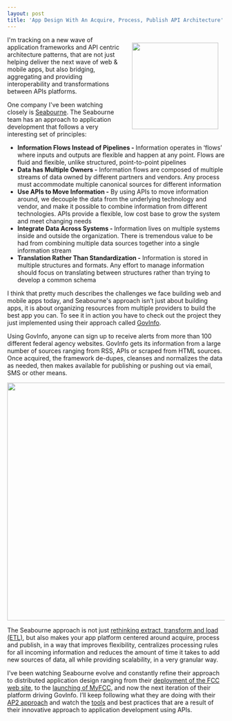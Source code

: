 ```yaml
---
layout: post
title: 'App Design With An Acquire, Process, Publish API Architecture'
---
```

<p><a title="Seabourne" href="http://seabourneinc.com/" target="_blank"><img style="padding: 15px;" src="https://s3.amazonaws.com/kinlane-productions/api-evangelist/seabourne-inc/seabourne-logo-2013.png" alt="" width="200" align="right" /></a></p>
<p>I'm tracking on a new wave of application frameworks and API centric architecture patterns, that are not just helping deliver the next wave of web &amp; mobile apps, but also bridging, aggregating and providing interoperability and transformations between APIs platforms.</p>
<p>One company I've been watching closely is <a title="Seabourne" href="http://seabourneinc.com/">Seabourne</a>.  The Seabourne team has an approach to application development that follows a very interesting set of principles:</p>
<ul class="mainlist">
<li><strong>Information Flows Instead of Pipelines - </strong>Information operates in &lsquo;flows&rsquo; where inputs and outputs are flexible and happen at any point. Flows are fluid and flexible, unlike structured, point-to-point pipelines</li>
<li><strong>Data has Multiple Owners -</strong> Information flows are composed of multiple streams of data owned by different partners and vendors. Any process must accommodate multiple canonical sources for different information</li>
<li><strong>Use APIs to Move Information -</strong> By using APIs to move information around, we decouple the data from the underlying technology and vendor, and make it possible to combine information from different technologies. APIs provide a flexible, low cost base to grow the system and meet changing needs</li>
<li><strong>Integrate Data Across Systems - </strong>Information lives on multiple systems inside and outside the organization. There is tremendous value to be had from combining multiple data sources together into a single information stream</li>
<li><strong>Translation Rather Than Standardization -</strong> Information is stored in multiple structures and formats. Any effort to manage information should focus on translating between structures rather than trying to develop a common schema</li>
</ul>
<p>I think that pretty much describes the challenges we face building web and mobile apps today, and Seabourne's approach isn&rsquo;t just about building apps, it is about organizing resources from multiple providers to build the best app you can. To see it in action you have to check out the project they just implemented using their approach called <a href="http://govinfo.io/">GovInfo</a>.</p>
<p>Using GovInfo, anyone can sign up to receive alerts from more than 100 different federal agency websites. GovInfo gets its information from a large number of sources ranging from RSS, APIs or scraped from HTML sources. Once acquired, the framework de-dupes, cleanses and normalizes the data as needed, then makes available for publishing or pushing out via email, SMS or other means.</p>
<p><a title="Seabourne" href="http://seabourneinc.com/" target="_blank"><img style="display: block; margin-left: auto; margin-right: auto;" src="https://s3.amazonaws.com/kinlane-productions/api-evangelist/seabourne-inc/govinfo_diagram.png" alt="" width="550" /></a></p>
<p>The Seabourne approach is not just <a href="http://seabourneinc.com/2013/02/08/rethinking-etl-for-the-api-age/">rethinking extract, transform and load (ETL)</a>, but also makes your app platform centered around acquire, process and publish, in a way that improves flexibility, centralizes processing rules for all incoming information and reduces the amount of time it takes to add new sources of data, all while providing scalability, in a very granular way.</p>
<p>I&rsquo;ve been watching Seabourne evolve and constantly refine their approach to distributed application design ranging from their <a href="http://blog.programmableweb.com/2011/04/06/everything-should-be-an-api-says-fcc/">deployment of the FCC web site</a>, to the <a title="launching of MyFCC" href="/2011/12/20/the-fcc-lanches-api-curation-platform-called-myfcc/">launching of MyFCC</a>, and now the next iteration of their platform driving GovInfo.  I&rsquo;ll keep following what they are doing with their<a href="http://seabourneinc.com/2013/02/08/rethinking-etl-for-the-api-age/"> AP2 approach</a> and watch the <a href="http://seabourneinc.com/wp-content/uploads/2013/case-studies/Seabourne-Information-Management.pdf">tools</a> and best practices that are a result of their innovative approach to application development using APIs.</p>